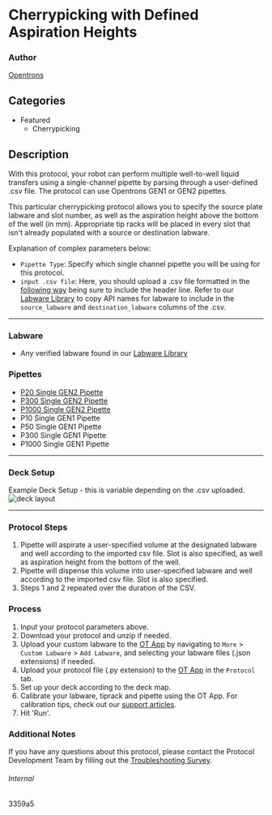 # Cherrypicking with Defined Aspiration Heights

### Author
[Opentrons](https://opentrons.com/)


## Categories
* Featured
	* Cherrypicking

## Description
With this protocol, your robot can perform multiple well-to-well liquid transfers using a single-channel pipette by parsing through a user-defined .csv file. The protocol can use Opentrons GEN1 or GEN2 pipettes.

This particular cherrypicking protocol  allows you to specify the source plate labware and slot number, as well as the aspiration height above the bottom of the well (in mm). Appropriate tip racks will be placed in every slot that isn't already populated with a source or destination labware.


Explanation of complex parameters below:
* `Pipette Type`: Specify which single channel pipette you will be using for this protocol.
* `input .csv file`: Here, you should upload a .csv file formatted in the [following way](https://opentrons-protocol-library-website.s3.amazonaws.com/custom-README-images/3359a5/template.csv) being sure to include the header line. Refer to our [Labware Library](https://labware.opentrons.com/?category=wellPlate) to copy API names for labware to include in the `source_labware` and `destination_labware` columns of the .csv.

---

### Labware
* Any verified labware found in our [Labware Library](https://labware.opentrons.com/?category=wellPlate)

### Pipettes
* [P20 Single GEN2 Pipette](https://opentrons.com/pipettes/)
* [P300 Single GEN2 Pipette](https://opentrons.com/pipettes/)
* [P1000 Single GEN2 Pipette](https://opentrons.com/pipettes/)
* P10 Single GEN1 Pipette
* P50 Single GEN1 Pipette
* P300 Single GEN1 Pipette
* P1000 Single GEN1 Pipette

---

### Deck Setup
Example Deck Setup - this is variable depending on the .csv uploaded.
![deck layout](https://opentrons-protocol-library-website.s3.amazonaws.com/custom-README-images/3359a5/Screen+Shot+2021-04-29+at+2.45.06+PM.png)


---

### Protocol Steps
1. Pipette will aspirate a user-specified volume at the designated labware and well according to the imported csv file. Slot is also specified, as well as aspiration height from the bottom of the well.
2. Pipette will dispense this volume into user-specified labware and well according to the imported csv file. Slot is also specified.
3. Steps 1 and 2 repeated over the duration of the CSV.

### Process
1. Input your protocol parameters above.
2. Download your protocol and unzip if needed.
3. Upload your custom labware to the [OT App](https://opentrons.com/ot-app) by navigating to `More` > `Custom Labware` > `Add Labware`, and selecting your labware files (.json extensions) if needed.
4. Upload your protocol file (.py extension) to the [OT App](https://opentrons.com/ot-app) in the `Protocol` tab.
5. Set up your deck according to the deck map.
6. Calibrate your labware, tiprack and pipette using the OT App. For calibration tips, check out our [support articles](https://support.opentrons.com/en/collections/1559720-guide-for-getting-started-with-the-ot-2).
7. Hit 'Run'.

### Additional Notes
If you have any questions about this protocol, please contact the Protocol Development Team by filling out the [Troubleshooting Survey](https://protocol-troubleshooting.paperform.co/).

###### Internal
3359a5
